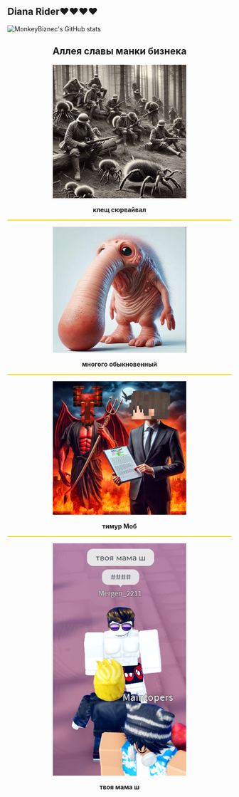 ## Diana Rider❤❤❤❤

![MonkeyBiznec's GitHub stats](https://github-readme-stats.vercel.app/api?username=MonkeyBiznec&show_icons=true&theme=radical)

<h2 align="center">Аллея славы манки бизнека</h2>

<p align="center">
  <img src="./pictures/0.png" width="300"/>
</p>
<p align="center"><b>клещ сюрвайвал</b></p>

<hr style="border: none; height: 2px; background: gold;" />

<p align="center">
  <img src="./pictures/1.png" width="300"/>
</p>
<p align="center"><b>многого обыкновенный</b></p>

<hr style="border: none; height: 2px; background: gold;" />

<p align="center">
  <img src="./pictures/2.png" width="300"/>
</p>
<p align="center"><b>тимур Моб</b></p>

<hr style="border: none; height: 2px; background: gold;" />

<p align="center">
  <img src="./pictures/3.png" width="300"/>
</p>
<p align="center"><b>твоя мама ш</b></p>
